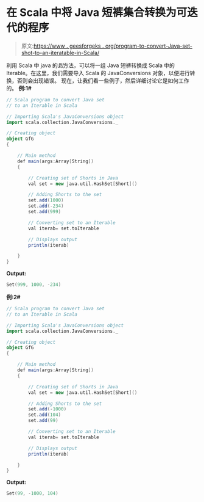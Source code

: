 # 在 Scala 中将 Java 短裤集合转换为可迭代的程序

> 原文:[https://www . geesforgeks . org/program-to-convert-Java-set-shot-to-an-iteratable-in-Scala/](https://www.geeksforgeeks.org/program-to-convert-java-set-of-shorts-to-an-iterable-in-scala/)

利用 Scala 中 java 的*到*方法，可以将一组 Java 短裤转换成 Scala 中的 Iterable。在这里，我们需要导入 Scala 的 JavaConversions 对象，以便进行转换，否则会出现错误。
现在，让我们看一些例子，然后详细讨论它是如何工作的。
**例:1#**

```scala
// Scala program to convert Java set
// to an Iterable in Scala

// Importing Scala's JavaConversions object
import scala.collection.JavaConversions._

// Creating object
object GfG
{ 

    // Main method
    def main(args:Array[String])
    {

        // Creating set of Shorts in Java
        val set = new java.util.HashSet[Short]()

        // Adding Shorts to the set
        set.add(1000)
        set.add(-234)
        set.add(999)

        // Converting set to an Iterable
        val iterab= set.toIterable

        // Displays output
        println(iterab)

    }
}
```

**Output:**

```scala
Set(999, 1000, -234)

```

**例:2#**

```scala
// Scala program to convert Java set
// to an Iterable in Scala

// Importing Scala's JavaConversions object
import scala.collection.JavaConversions._

// Creating object
object GfG
{ 

    // Main method
    def main(args:Array[String])
    {

        // Creating set of Shorts in Java
        val set = new java.util.HashSet[Short]()

        // Adding Shorts to the set
        set.add(-1000)
        set.add(104)
        set.add(99)

        // Converting set to an Iterable
        val iterab= set.toIterable

        // Displays output
        println(iterab)

    }
}
```

**Output:**

```scala
Set(99, -1000, 104)

```